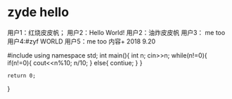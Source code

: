 # zyde hello
用户1：红烧皮皮帆；
用户2：Hello World!
用户2：油炸皮皮帆
用户3： me too
用户4:#zyf WORLD
用户5：me too
内容+ 2018 9.20






#include <iostream>
using namespace std;
int main(){
    int n;
    cin>>n;
    while(n!=0){
        if(n!=0){
            cout<<n%10;
            n/10;
        }
        else{
            contiue;
        }
    }

    return 0;
}